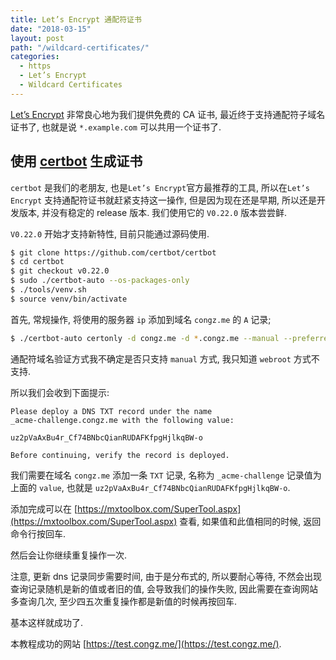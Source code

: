 ```yaml
---
title: Let’s Encrypt 通配符证书
date: "2018-03-15"
layout: post
path: "/wildcard-certificates/"
categories:
  - https
  - Let’s Encrypt
  - Wildcard Certificates
---
```


[Let’s Encrypt](https://letsencrypt.org/) 非常良心地为我们提供免费的 CA 证书, 最近终于支持通配符子域名证书了, 也就是说 `*.example.com` 可以共用一个证书了.

<!--more-->

## 使用 [certbot](https://certbot.eff.org/) 生成证书

`certbot` 是我们的老朋友, 也是`Let’s Encrypt`官方最推荐的工具, 所以在`Let’s Encrypt` 支持通配符证书就赶紧支持这一操作, 但是因为现在还是早期, 所以还是开发版本, 并没有稳定的 release 版本. 我们使用它的 `V0.22.0` 版本尝尝鲜.

`V0.22.0` 开始才支持新特性, 目前只能通过源码使用.

```sh
$ git clone https://github.com/certbot/certbot
$ cd certbot
$ git checkout v0.22.0
$ sudo ./certbot-auto --os-packages-only
$ ./tools/venv.sh
$ source venv/bin/activate
```

首先, 常规操作, 将使用的服务器 `ip` 添加到域名 `congz.me` 的 `A` 记录;

```sh
$ ./certbot-auto certonly -d congz.me -d *.congz.me --manual --preferred-challenges dns-01 --server https://acme-v02.api.letsencrypt.org/directoryConnection
```

通配符域名验证方式我不确定是否只支持 `manual` 方式, 我只知道 `webroot` 方式不支持.

所以我们会收到下面提示:

```
Please deploy a DNS TXT record under the name
_acme-challenge.congz.me with the following value:

uz2pVaAxBu4r_Cf74BNbcQianRUDAFKfpgHjlkqBW-o

Before continuing, verify the record is deployed.
```

我们需要在域名 `congz.me` 添加一条 `TXT` 记录, 名称为 `_acme-challenge` 记录值为上面的 `value`, 也就是 `uz2pVaAxBu4r_Cf74BNbcQianRUDAFKfpgHjlkqBW-o`.

添加完成可以在 [https://mxtoolbox.com/SuperTool.aspx](https://mxtoolbox.com/SuperTool.aspx) 查看, 如果值和此值相同的时候, 返回命令行按回车.

然后会让你继续重复操作一次.

注意, 更新 dns 记录同步需要时间, 由于是分布式的, 所以要耐心等待, 不然会出现查询记录随机是新的值或者旧的值, 会导致我们的操作失败, 因此需要在查询网站多查询几次, 至少四五次重复操作都是新值的时候再按回车.

基本这样就成功了.

本教程成功的网站 [https://test.congz.me/](https://test.congz.me/).
